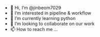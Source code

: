 - 👋 Hi, I’m @jinbeom7029
- 👀 I’m interested in pipeline & workflow
- 🌱 I’m currently learning python
- 💞️ I’m looking to collaborate on our work
- 📫 How to reach me ...

<!---
jinbeom7029/jinbeom7029 is a ✨ special ✨ repository because its `README.md` (this file) appears on your GitHub profile.
You can click the Preview link to take a look at your changes.
--->
